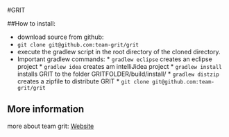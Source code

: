 #GRIT

##How to install:
*  download source from github:
*  ````git clone git@github.com:team-grit/grit````
*  execute the gradlew script in the root directory of the cloned directory.
  *  Important gradlew commands:
    * ````gradlew eclipse```` creates an eclipse project
    * ````gradlew idea```` creates am intelliJidea project
    * ````gradlew install```` installs GRIT to the folder GRITFOLDER/build/install/
    * ````gradlew distzip```` creates a zipfile to distribute GRIT
    * ````git clone git@github.com:team-grit/grit````

## More information
more about team grit: [Website](http://team-grit.com)
